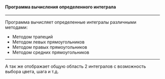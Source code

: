 #### Программа вычисления определенного интеграла
---
Программа вычисляет определенные интегралы различными методами:
* Методом трапеций
* Методом левых прямоугольников
* Методом правых прямоугольников
* Методом средних прямоугольников
---
А так же отображает общую область 2 интегралов с возможность выбора цвета, шага и т.д.
